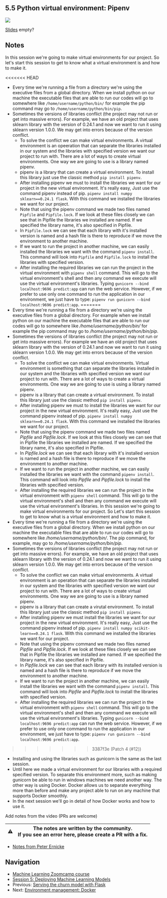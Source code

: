 ## 5.5 Python virtual environment: Pipenv

<!-- markdownlint-disable MD033 -->
<!-- markdownlint-disable MD045 -->
<a href="https://www.youtube.com/watch?v=BMXh8JGROHM&list=PL3MmuxUbc_hIhxl5Ji8t4O6lPAOpHaCLR"><img src="images/thumbnail-5-05.jpg"></a>

[Slides](https://www.slideshare.net/AlexeyGrigorev/ml-zoomcamp-5-model-deployment) empty?

## Notes

In this session we're going to make virtual environments for our project. So let's start this session to get to know what a virtual environment is and how to make it.

<<<<<<< HEAD
- Every time we're running a file from a directory we're using the executive files from a global directory. When we install python on our machine the executable files that are able to run our codes will go to somewhere like `/home/username/python/bin/` for example the pip command may go to `/home/username/python/bin/pip`.
- Sometimes the versions of libraries conflict (the project may not run or get into massive errors). For example, we have an old project that uses sklearn library with the version of 0.24.1 and now we want to run it using sklearn version 1.0.0. We may get into errors because of the version conflict.
  - To solve the conflict we can make virtual environments. A virtual environment is an opeeration that can separate the libraries installed in our system and the libraries with specified version we want our project to run with. There are a lot of ways to create virtual environments. One way we are going to use is a library named pipenv.
  - pipenv is a library that can create a virtual environment. To install this library just use the classic method `pip install pipenv`.
  - After installing pipenv we must to install the libraries we want for our project in the new virtual environment. It's really easy, Just use the command pipenv instead of pip. `pipenv install numpy sklearn==0.24.1 flask`. With this command we installed the libraries we want for our project.
  - Note that using the pipenv command we made two files named `Pipfile` and `Pipfile.lock`. If we look at these files closely we can see that in Pipfile the libraries we installed are named. If we specified the library name, it's also specified in Pipfile.
  - In `Pipfile.lock` we can see that each library with it's installed version is named and a hash file is there to reproduce if we move the environment to another machine.
  - If we want to run the project in another machine, we can easily installed the libraries we want with the command `pipenv install`. This command will look into `Pipfile` and `Pipfile.lock` to install the libraries with specified version.
  - After installing the required libraries we can run the project in the virtual environment with `pipenv shell` command. This will go to the virtual environment's shell and then any command we execute will use the virtual environment's libraries. Typing `gunicorn --bind localhost:9696 predict:app` can run the web service. However, if we prefer to use only one command to run the application in our environment, we just have to type: `pipenv run gunicorn --bind localhost:9696 predict:app`.
=======
- Every time we're running a file from a directory we're using the executive files from a global directory. For example when we install python on our machine the executable files that are able to run our codes will go to somewhere like _/home/username/python/bin/_ for example the pip command may go to _/home/username/python/bin/pip_.
- Sometimes the versions of libraries conflict (the project may not run or get into massive errors). For example we have an old project that uses sklearn library with the version of 0.24.1 and now we want to run it using sklearn version 1.0.0. We may get into errors because of the version conflict.
  - To solve the conflict we can make virtual environments. Virtual environment is something that can separate the libraries installed in our system and the libraries with specified version we want our project to run with. There are a lot of ways to create a virtual environments. One way we are going to use is using a library named pipenv.
  - pipenv is a library that can create a virtual environment. To install this library just use the classic method ```pip install pipenv```.
  - After installing pipenv we must to install the libraries we want for our project in the new virtual environment. It's really easy, Just use the command pipenv instead of pip. ```pipenv install numpy sklearn==0.24.1 flask```. With this command we installed the libraries we want for our project.
  - Note that using the pipenv command we made two files named _Pipfile_ and _Pipfile.lock_. If we look at this files closely we can see that in Pipfile the libraries we installed are named. If we specified the library name, it's also specified in Pipfile.
  - In _Pipfile.lock_ we can see that each library with it's installed version is named and a hash file is there to reproduce if we move the environment to another machine.
  - If we want to run the project in another machine, we can easily installed the libraries we want with the command ```pipenv install```. This command will look into _Pipfile_ and _Pipfile.lock_ to install the libraries with specified version.
  - After installing the required libraries we can run the project in the virtual environment with ```pipenv shell``` command. This will go to the virtual environment's shell and then any command we execute will use the virtual environment's libraries.
In this session we're going to make virtual environments for our project. So Let's start this session to get to know what is a virtual environment and how to make it.
- Every time we're running a file from a directory we're using the executive files from a global directory. When we install python on our machine the executable files that are able to run our codes will go to somewhere like _/home/username/python/bin/_. The pip command, for example, may go to _/home/username/python/bin/pip_.
- Sometimes the versions of libraries conflict (the project may not run or get into massive errors). For example, we have an old project that uses sklearn library with the version of 0.24.1 and now we want to run it using sklearn version 1.0.0. We may get into errors because of the version conflict.
   - To solve the conflict we can make virtual environments. A virtual environment is an operation that can separate the libraries installed in our system and the libraries with specified version we want our project to run with. There are a lot of ways to create virtual environments. One way we are going to use is a library named pipenv.
   - pipenv is a library that can create a virutal environment. To install this library just use the classic method ```pip install pipenv```.
   - After installing pipenv we must install the libraries we want for our project in the new virtual environment. It's really easy, Just use the command pipenv instead of pip. ```pipenv install numpy scikit-learn==0.24.1 flask```. With this command we installed the libraries we want for our project.
   - Note that using the pipenv command we made two files named _Pipfile_ and _Pipfile.lock_. If we look at these files closely we can see that in Pipfile the libraries we installed are named. If we specified the library name, it's also specified in Pipfile.
   - In _Pipfile.lock_ we can see that each library with its installed version is named and a hash file is there to reproduce if we move the environment to another machine.
   - If we want to run the project in another machine, we can easily install the libraries we want with the command ```pipenv install```. This command will look into _Pipfile_ and _Pipfile.lock_ to install the libraries with specified version.
   - After installing the required libraries we can run the project in the virtual environment with ```pipenv shell``` command. This will go to the virtual environment's shell and then any command we execute will use the virtual environment's libraries. Typing `gunicorn --bind localhost:9696 predict:app` can run the web service. However, if we prefer to use only one command to run the application in our environment, we just have to type: `pipenv run gunicorn --bind localhost:9696 predict:app`.
>>>>>>> 3387f3e (Patch 4 (#12))
- Installing and using the libraries such as gunicorn is the same as the last session.
- Until here we made a virtual environment for our libraries with a required specified version. To separate this environment more, such as making gunicorn be able to run in windows machines we need another way. The other way is using Docker. Docker allows us to separate everything more than before and make any project able to run on any machine that supports Docker smoothly.
- In the next session we'll go in detail of how Docker works and how to use it.

Add notes from the video (PRs are welcome)

|⚠️|The notes are written by the community.<br>If you see an error here, please create a PR with a fix.|
|---|---|

- [Notes from Peter Ernicke](https://knowmledge.com/2023/10/13/ml-zoomcamp-2023-deploying-machine-learning-models-part-5/)

## Navigation

- [Machine Learning Zoomcamp course](../)
- [Session 5: Deploying Machine Learning Models](./)
- Previous: [Serving the churn model with Flask](04-flask-deployment.md)
- Next: [Environment management: Docker](06-docker.md)
